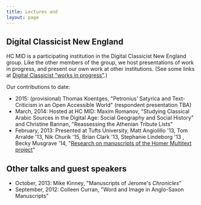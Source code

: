 ```yaml
---
title: Lectures and 
layout: page
---
```



## Digital Classicist New England
HC MID is a participating institution in the Digital Classicist New England group.  Like the other members of the group, we host presentations of work in progress, and present our own work at other institutions.  (See some links at [Digital Classicist "works in progress"](http://www.digitalclassicist.org/wip/).)


Our contributions to date:

- 2015: (provisional) Thomas Koentges,	"Petronius’ Satyrica and Text-Criticism in an Open Accessible World" (respondent presentation TBA)
- March, 2014:  Hosted at HC MID:  Maxim Romanov, "Studying Classical Arabic Sources in the Digital Age: Social Geography and Social History" and Christine Bannan, "Reassessing the Athenian Tribute Lists"
- February, 2013: Presented at Tufts University, Matt Angiolillo '13, Tom Arralde '13, Nik Churik '15, Brian Clark '13,  Stephanie Lindeborg '13 ,  Becky Musgrave  '14, "[Research on manuscripts of the Homer Multitext project](../pdfs/DC-feb-2013.pdf)"


## Other talks and guest speakers ##

- October, 2013:  Mike Kinney, "Manuscripts of Jerome's *Chronicles*"
- September, 2012: Colleen Curran,  "Word and Image in Anglo-Saxon Manuscripts"